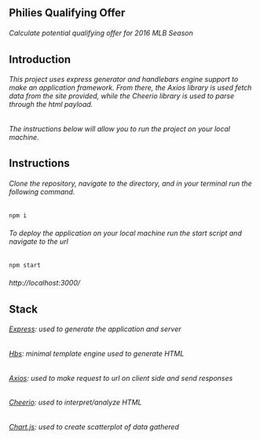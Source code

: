 ## Philies Qualifying Offer

###### Calculate potential qualifying offer for 2016 MLB Season

## Introduction
###### This project uses express generator and handlebars engine support to make an application framework. From there, the Axios library is used fetch data from the site provided, while the Cheerio library is used to parse through the html payload. 
###### The instructions below will allow you to run the project on your local machine.

## Instructions
###### Clone the repository, navigate to the directory, and in your terminal run the following command.
```JavaScript
npm i
```
###### To deploy the application on your local machine run the start script and navigate to the url
```JavaScript
npm start
```
###### http://localhost:3000/

## Stack
###### [Express](https://expressjs.com/en/starter/generator.html): used to generate the application and server
###### [Hbs](https://handlebarsjs.com/): minimal template engine used to generate HTML
###### [Axios](https://www.npmjs.com/package/axios): used to make request to url on client side and send responses
###### [Cheerio](https://cheerio.js.org/index.html): used to interpret/analyze HTML
###### [Chart.js](https://www.chartjs.org/): used to create scatterplot of data gathered

